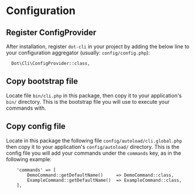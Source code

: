 # Configuration

## Register ConfigProvider

After installation, register `dot-cli` in your project by adding the below line to your configuration aggregator (usually: `config/config.php`):

      Dot\Cli\ConfigProvider::class,

## Copy bootstrap file

Locate file `bin/cli.php` in this package, then copy it to your application's `bin/` directory.
This is the bootstrap file you will use to execute your commands with.

## Copy config file

Locate in this package the following file `config/autoload/cli.global.php` then copy it to your application's `config/autoload/` directory.
This is the config file you will add your commands under the `commands` key, as in the following example:

        'commands' => [
            DemoCommand::getDefaultName()     => DemoCommand::class,
            ExampleCommand::getDefaultName()  => ExampleCommand::class,
        ],
